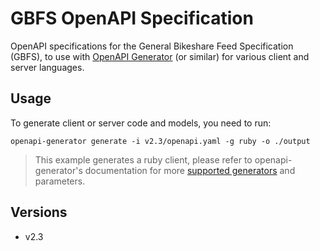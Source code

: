 # GBFS OpenAPI Specification

OpenAPI specifications for the General Bikeshare Feed Specification (GBFS), to use with [OpenAPI Generator](https://openapi-generator.tech/) (or similar) for various client and server languages.

## Usage

To generate client or server code and models, you need to run:

```
openapi-generator generate -i v2.3/openapi.yaml -g ruby -o ./output
```

> This example generates a ruby client, please refer to openapi-generator's documentation for more [supported generators](https://openapi-generator.tech/docs/generators) and parameters.

## Versions
- v2.3
